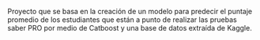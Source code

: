 Proyecto que se basa en la creación de un modelo para predecir el puntaje promedio de los estudiantes que están a punto de realizar las pruebas saber PRO por medio de Catboost y una base de datos extraída de Kaggle.
